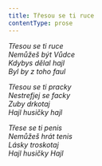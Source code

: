 ```yaml
---
title: Třesou se ti ruce
contentType: prose
---
```


<section>

_Třesou se ti ruce  
Nemůžeš být Vůdce  
Kdybys dělal hajl  
Byl by z toho faul_

_Třesou se ti pracky  
Nestrefjej se facky  
Zuby drkotaj  
Hajl husičky hajl_

_Třese se ti penis  
Nemůžeš hrát tenis  
Lásky troskotaj  
Hajl husičky Hajl_

</section>
